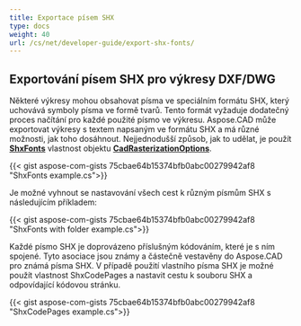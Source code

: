 ```yaml
---
title: Exportace písem SHX
type: docs
weight: 40
url: /cs/net/developer-guide/export-shx-fonts/
---
```


## **Exportování písem SHX pro výkresy DXF/DWG**

Některé výkresy mohou obsahovat písma ve speciálním formátu SHX, který uchovává symboly písma ve formě tvarů. Tento formát vyžaduje dodatečný proces načítání pro každé použité písmo ve výkresu. Aspose.CAD může exportovat výkresy s textem napsaným ve formátu SHX a má různé možnosti, jak toho dosáhnout. Nejjednodušší způsob, jak to udělat, je použít 
[**ShxFonts**](https://reference.aspose.com/cad/net/aspose.cad.imageoptions/cadrasterizationoptions/shxfonts/) vlastnost objektu 
[**CadRasterizationOptions**](https://reference.aspose.com/cad/net/aspose.cad.imageoptions/cadrasterizationoptions/).

{{< gist aspose-com-gists 75cbae64b15374bfb0abc00279942af8 "ShxFonts example.cs">}}


Je možné vyhnout se nastavování všech cest k různým písmům SHX s následujícím příkladem:

{{< gist aspose-com-gists 75cbae64b15374bfb0abc00279942af8 "ShxFonts with folder example.cs">}}
	
Každé písmo SHX je doprovázeno příslušným kódováním, které je s ním spojené. Tyto asociace jsou známy a částečně vestavěny do Aspose.CAD pro známá písma SHX. V případě použití vlastního písma SHX je možné použít vlastnost ShxCodePages a nastavit cestu k souboru SHX a odpovídající kódovou stránku. 
	
{{< gist aspose-com-gists 75cbae64b15374bfb0abc00279942af8 "ShxCodePages example.cs">}}
